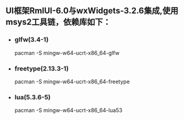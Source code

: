 ## UI框架RmlUI-6.0与wxWidgets-3.2.6集成,使用msys2工具链，依赖库如下：
- ### glfw(3.4-1)
  pacman -S mingw-w64-ucrt-x86_64-glfw
- ### freetype(2.13.3-1)
  pacman -S mingw-w64-ucrt-x86_64-freetype
- ### lua(5.3.6-5)
  pacman -S mingw-w64-ucrt-x86_64-lua53